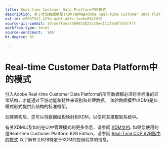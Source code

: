 ```yaml
---
title: Real-time Customer Data Platform中的模式
description: 关于体验数据模型(XDM)架构在Adobe Real-time Customer Data Platform中角色的概述。
exl-id: e56873d2-825d-4c0f-a0fe-1ae6e83438f0
source-git-commit: 14e3eff3ea2469023823a35ee1112568f5b5f4f7
workflow-type: tm+mt
source-wordcount: '146'
ht-degree: 0%

---
```


# Real-time Customer Data Platform中的模式

引入Adobe Real-time Customer Data Platform的所有数据都必须符合标准的异常结构，才能通过下游功能和特性来识别和处理数据。 体验数据模型(XDM)是以模式形式提供此结构的标准框架。

创建架构后，您可以将数据结构映射到XDM，以便将其摄取到系统中。

有关XDM以及如何在UI中管理模式的更多信息，请参阅 [XDM文档](../../xdm/home.md). 如果您使用的是Real-time Customer Platform B2B Edition，请参阅 [Real-Time CDP B2B版中的模式](./b2b.md) 以了解有关B2B特定于XDM的应用程序的信息。
